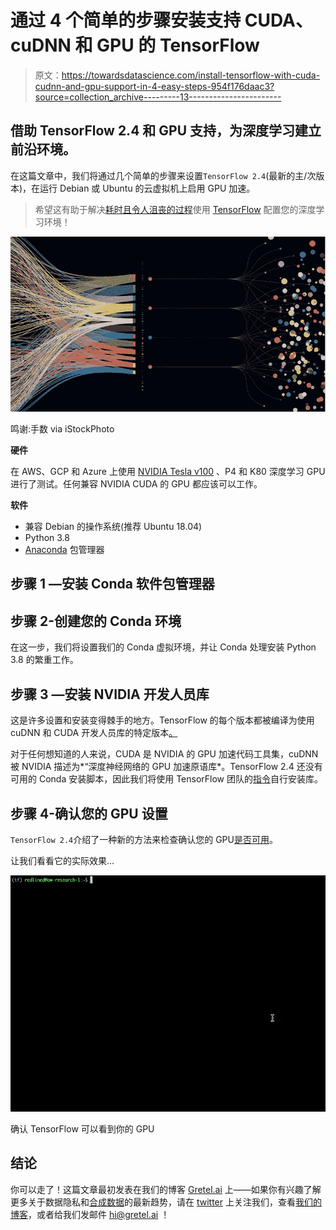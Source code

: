 # 通过 4 个简单的步骤安装支持 CUDA、cuDNN 和 GPU 的 TensorFlow

> 原文：<https://towardsdatascience.com/install-tensorflow-with-cuda-cudnn-and-gpu-support-in-4-easy-steps-954f176daac3?source=collection_archive---------13----------------------->

## 借助 TensorFlow 2.4 和 GPU 支持，为深度学习建立前沿环境。

在这篇文章中，我们将通过几个简单的步骤来设置`TensorFlow 2.4`(最新的主/次版本)，在运行 Debian 或 Ubuntu 的云虚拟机上启用 GPU 加速。

> 希望这有助于解决[耗时且令人沮丧的过程](https://www.reddit.com/r/learnmachinelearning/comments/bsfp45/why_is_ml_software_so_horrible/)使用 [TensorFlow](https://www.tensorflow.org/) 配置您的深度学习环境！

![](img/b8825be35146eb6f99fd9112808dd4b7.png)

鸣谢:手数 via iStockPhoto

**硬件**

在 AWS、GCP 和 Azure 上使用 [NVIDIA Tesla v100](https://www.nvidia.com/en-us/data-center/v100/) 、P4 和 K80 深度学习 GPU 进行了测试。任何兼容 NVIDIA CUDA 的 GPU 都应该可以工作。

**软件**

*   兼容 Debian 的操作系统(推荐 Ubuntu 18.04)
*   Python 3.8
*   [Anaconda](https://www.anaconda.com/products/individual) 包管理器

## 步骤 1 —安装 Conda 软件包管理器

## 步骤 2-创建您的 Conda 环境

在这一步，我们将设置我们的 Conda 虚拟环境，并让 Conda 处理安装 Python 3.8 的繁重工作。

## 步骤 3 —安装 NVIDIA 开发人员库

这是许多设置和安装变得棘手的地方。TensorFlow 的每个版本都被编译为使用 cuDNN 和 CUDA 开发人员库的特定版本[。](https://www.tensorflow.org/install/source#gpu)

对于任何想知道的人来说，CUDA 是 NVIDIA 的 GPU 加速代码工具集，cuDNN 被 NVIDIA 描述为*“深度神经网络的 GPU 加速原语库*。TensorFlow 2.4 还没有可用的 Conda 安装脚本，因此我们将使用 TensorFlow 团队的[指令](https://www.tensorflow.org/install/gpu#install_cuda_with_apt)自行安装库。

## 步骤 4-确认您的 GPU 设置

`TensorFlow 2.4`介绍了一种新的方法来检查确认您的 GPU[是否可用](https://www.tensorflow.org/guide/gpu)。

让我们看看它的实际效果…

![](img/228945fad24a6a72df238aa956565382.png)

确认 TensorFlow 可以看到你的 GPU

## 结论

你可以走了！这篇文章最初发表在我们的博客 [Gretel.ai](https://gretel.ai/blog/install-tensorflow-with-cuda-cdnn-and-gpu-support-in-4-easy-steps) 上——如果你有兴趣了解更多关于数据隐私和[合成数据](https://gretel.ai/blog/what-is-synthetic-data)的最新趋势，请在 [twitter](https://twitter.com/gretel_ai) 上关注我们，查看[我们的博客](https://gretel.ai/blog)，或者给我们发邮件 [hi@gretel.ai](mailto:hi@gretel.ai) ！